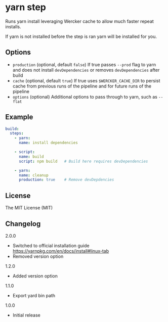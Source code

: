 # yarn step

Runs yarn install leveraging Wercker cache to allow much faster repeat installs.

If yarn is not installed before the step is ran yarn will be installed for you.

## Options

- `production` (optional, default `false`) If true passes `--prod` flag to yarn and does not install `devDependencies` or removes `devDependencies` after build
- `cache` (optional, default `true`) If true uses `$WERCKER_CACHE_DIR` to persist cache from previous runs of the pipeline and for future runs of the pipeline
- `options` (optional) Additional options to pass through to yarn, such as `--flat`

## Example

```yaml
build:
  steps:
    - yarn:
      name: install dependencies

    - script:
      name: build
      script: npm build   # Build here requires devDependencies

    - yarn:
      name: cleanup
      production: true    # Remove devDepdencies
```

## License

The MIT License (MIT)

## Changelog

2.0.0

- Switched to official installation guide https://yarnpkg.com/en/docs/install#linux-tab
- Removed version option

1.2.0

- Added version option

1.1.0

- Export yard bin path

1.0.0

- Initial release
